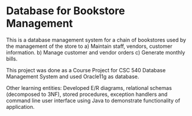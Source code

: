 Database for Bookstore Management
======================

This is a database management system for a chain of bookstores used by the management 
of the store to
a) Maintain staff, vendors, customer information.
b) Manage customer and vendor orders
c) Generate monthly bills. 

This project was done as a Course Project for CSC 540 Database Management System and used Oracle11g as database.

Other learning entities: Developed E/R diagrams, relational schemas (decomposed to 3NF), stored procedures,
exception handlers and command line user interface using Java to demonstrate functionality of application.
